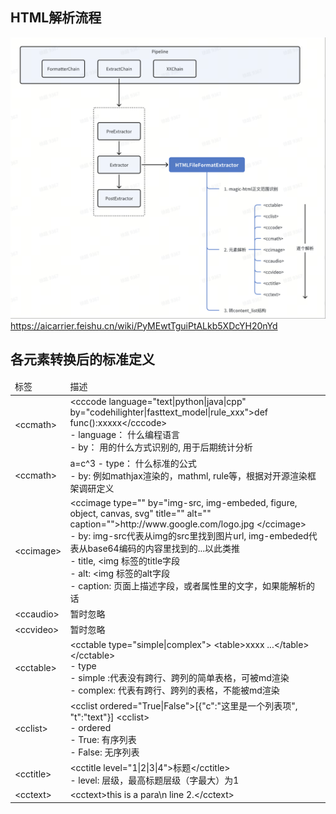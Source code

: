 ## HTML解析流程

![](../../../../docs/images/HTMLExtractor.png)
https://aicarrier.feishu.cn/wiki/PyMEwtTguiPtALkb5XDcYH20nYd

## 各元素转换后的标准定义

<table>
    <thead><td>标签</td><td>描述</td></thead>
    <tr>
        <td>&lt;ccmath&gt;</td>
        <td>
            &lt;cccode language="text|python|java|cpp"  by="codehilighter|fasttext_model|rule_xxx">def func():xxxxx&lt;/cccode&gt;<br/>
            - language：  什么编程语言<br/>
            - by： 用的什么方式识别的, 用于后期统计分析<br/>
        </td>
    </tr>
    <tr>
        <td>&lt;ccmath&gt;</td>
        <td>
            <ccmath type="kelatx|mathjax|mathml|??"  by=""> a=c^3</ccmath>
            - type： 什么标准的公式<br/>
            - by: 例如mathjax渲染的，mathml, rule等，根据对开源渲染框架调研定义<br/>
        </td>
    </tr>
    <tr>
        <td>&lt;ccimage&gt;</td>
        <td>
            &lt;ccimage type=""  by="img-src, img-embeded,  figure, object, canvas, svg"   title=""  alt=""  caption=""&gt;http://www.google.com/logo.jpg &lt;/ccimage&gt;<br/>
            - by: img-src代表从img的src里找到图片url, img-embeded代表从base64编码的内容里找到的...以此类推<br/>
            - title,   &lt;img 标签的title字段<br/>
            - alt: &lt;img  标签的alt字段<br/>
            - caption: 页面上描述字段，或者属性里的文字，如果能解析的话<br/>
        </td>
    </tr>
    <tr>
        <td>&lt;ccaudio&gt;</td>
        <td>
            暂时忽略
        </td>
    </tr>
    <tr>
        <td>&lt;ccvideo&gt;</td>
        <td>
            暂时忽略
        </td>
    </tr>
    <tr>
        <td>&lt;cctable&gt;</td>
        <td>
            &lt;cctable type="simple|complex"&gt; &lt;table&gt;xxxx ...&lt;/table&gt;&lt;/cctable&gt;<br/>
            - type<br/>
              - simple :代表没有跨行、跨列的简单表格，可被md渲染<br/>
              - complex: 代表有跨行、跨列的表格，不能被md渲染<br/>
        </td>
    </tr>
    <tr>
        <td>&lt;cclist&gt;</td>
        <td>
            &lt;cclist ordered="True|False"&gt;[{"c":"这里是一个列表项", "t":"text"}] &lt;cclist&gt;<br/>
            - ordered<br/>
              - True: 有序列表<br/>
              - False: 无序列表<br/>
        </td>
    </tr>
    <tr>
        <td>&lt;cctitle&gt;</td>
        <td>
            &lt;cctitle  level="1|2|3|4"&gt;标题&lt;/cctitle&gt;<br/>
            - level: 层级，最高标题层级（字最大）为1<br/>
        </td>
    </tr>
    <tr>
        <td>&lt;cctext&gt;</td>
        <td>
            &lt;cctext&gt;this is a para\n line 2.&lt;/cctext&gt;<br/>
        </td>
    </tr>
</table>

